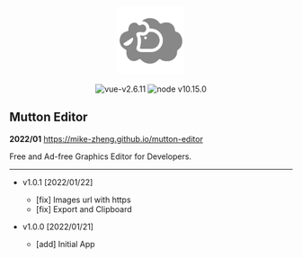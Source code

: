 <p align="center">
<a href="https://mike-zheng.github.io/mutton-editor" target="_blank" rel="noopener noreferrer">
<p align="center"><img width="120" src="img/icons/android-chrome-192x192.png" alt="mutton-editor"></p>
</a>
</p>


<p align="center">
  <img src="https://img.shields.io/badge/vue-v2.6.11-green" alt="vue-v2.6.11">
   <img src="https://img.shields.io/badge/node-v10.15.0-red" alt="node v10.15.0">
</p>




## Mutton Editor

**2022/01** https://mike-zheng.github.io/mutton-editor

Free and Ad-free Graphics Editor for Developers.

-------------------------



- v1.0.1 [2022/01/22]
  * [fix] Images url with https 
  * [fix] Export and Clipboard

- v1.0.0 [2022/01/21]
  * [add] Initial App  